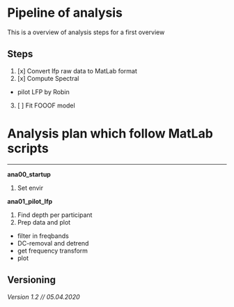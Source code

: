 # Pipeline of analysis
This is a overview of analysis steps for a first overview

## Steps
1. [x] Convert lfp raw data to MatLab format
2. [x] Compute Spectral
  - pilot LFP by Robin
3. [ ] Fit FOOOF model

# Analysis plan which follow MatLab scripts
___
**ana00_startup**
1. Set envir

**ana01_pilot_lfp**
1. Find depth per participant
2. Prep data and plot
  - filter in freqbands
  - DC-removal and detrend
  - get frequency transform
  - plot

## Versioning
*Version 1.2 // 05.04.2020*
